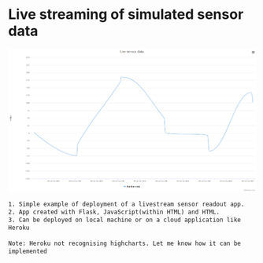 # Live streaming of simulated sensor data

<img src="Streaming data.png">

```  
1. Simple example of deployment of a livestream sensor readout app. 
2. App created with Flask, JavaScript(within HTML) and HTML.
3. Can be deployed on local machine or on a cloud application like Heroku

Note: Heroku not recognising highcharts. Let me know how it can be implemented

```
